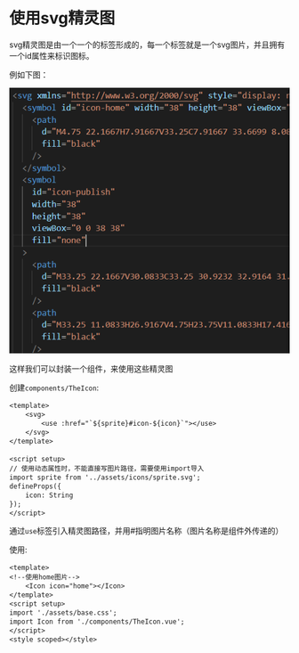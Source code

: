 # 使用svg精灵图

svg精灵图是由一个一个的<symbol>标签形成的，每一个<symbol>标签就是一个svg图片，并且拥有一个id属性来标识图标。

例如下图：

![21-svg](../../前端图片/vue3.2/21-svg.PNG)





这样我们可以封装一个组件，来使用这些精灵图

创建`components/TheIcon`:

```vue
<template>
	<svg>
		<use :href="`${sprite}#icon-${icon}`"></use>
	</svg>
</template>

<script setup>
// 使用动态属性时，不能直接写图片路径，需要使用import导入
import sprite from '../assets/icons/sprite.svg';
defineProps({
	icon: String
});
</script>

```

通过`use`标签引入精灵图路径，并用#指明图片名称（图片名称是组件外传递的）

使用:

```vue
<template>
<!--使用home图片-->
	<Icon icon="home"></Icon>
</template>
<script setup>
import './assets/base.css';
import Icon from './components/TheIcon.vue';
</script>
<style scoped></style>

```



